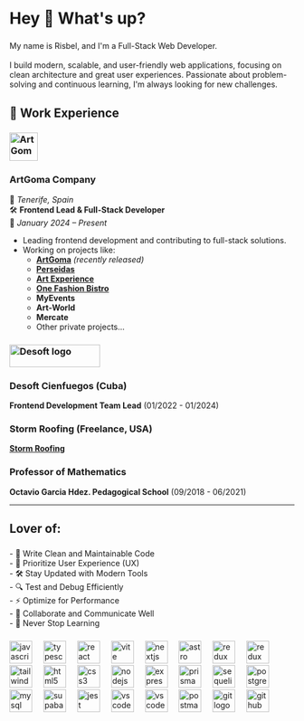 <h1 align="left">Hey 👋 What's up?</h1>

###

<p align="left">My name is Risbel, and I'm a Full-Stack Web Developer.<br><br>I build modern, scalable, and user-friendly web applications, focusing on clean architecture and great user experiences. Passionate about problem-solving and continuous learning, I'm always looking for new challenges.</p>

## 💼 Work Experience  

### <img src="https://artgoma.com/logo-artgoma.svg" height="50" width="50" alt="ArtGoma logo" />
### **ArtGoma Company**  
📍 *Tenerife, Spain*  
🛠 **Frontend Lead & Full-Stack Developer**  
📅 *January 2024 – Present* 

- Leading frontend development and contributing to full-stack solutions.  
- Working on projects like:  
  - **[ArtGoma](https://artgoma.com)** *(recently released)*  
  - **[Perseidas](https://perseidas.vercel.app/es)**  
  - **[Art Experience](https://art-experience.pages.dev/es)**  
  - **[One Fashion Bistro](https://onefashionbistro.myaipeople.com/es)**  
  - **MyEvents**  
  - **Art-World**  
  - **Mercate**  
  - Other private projects...  

### <img src="https://www.desoft.cu/themes/custom/buildframetheme/img/logo_navbar.svg" height="40" width="160" alt="Desoft logo" />  
### **Desoft Cienfuegos** (Cuba)  
**Frontend Development Team Lead** (01/2022 - 01/2024)  

### **Storm Roofing (Freelance, USA)**
**[Storm Roofing](https://storm-roofing.vercel.app)**

### **Professor of Mathematics**  
**Octavio Garcia Hdez. Pedagogical School** (09/2018 - 06/2021)  

---

###

<h2 align="left">Lover of:</h2>

###

<p align="left">- 🚀 Write Clean and Maintainable Code<br>- 🎨 Prioritize User Experience (UX) <br>- 🛠️ Stay Updated with Modern Tools  <br>- 🔍 Test and Debug Efficiently<br>- ⚡ Optimize for Performance <br>- 🤝 Collaborate and Communicate Well <br>- 📖 Never Stop Learning</p>

###

<div align="left">
  <img src="https://cdn.simpleicons.org/javascript/F7DF1E" height="40" alt="javascript logo"  />
  <img width="12" />
  <img src="https://cdn.jsdelivr.net/gh/devicons/devicon/icons/typescript/typescript-original.svg" height="40" alt="typescript logo"  />
  <img width="12" />
  <img src="https://cdn.jsdelivr.net/gh/devicons/devicon/icons/react/react-original.svg" height="40" alt="react logo"  />
  <img width="12" />
  <img src="https://skillicons.dev/icons?i=vite" height="40" alt="vite logo"  />
  <img width="12" />
  <img src="https://cdn.jsdelivr.net/gh/devicons/devicon/icons/nextjs/nextjs-original.svg" height="40" alt="nextjs logo"  />
  <img width="12" />
  <img src="https://cdn.simpleicons.org/astro/FF5D01" height="40" alt="astro logo"  />
  <img width="12" />
  <img src="https://cdn.simpleicons.org/redux/764ABC" height="40" alt="redux logo"  />
  <img width="12" />
  <img src="https://user-images.githubusercontent.com/958486/218346783-72be5ae3-b953-4dd7-b239-788a882fdad6.svg" height="40" alt="redux logo"  />
  <img width="12" />
  <img src="https://cdn.simpleicons.org/tailwindcss/06B6D4" height="40" alt="tailwindcss logo"  />
  <img width="12" />
  <img src="https://cdn.simpleicons.org/html5/E34F26" height="40" alt="html5 logo"  />
  <img width="12" />
  <img src="https://cdn.simpleicons.org/css3/1572B6" height="40" alt="css3 logo"  />
  <img width="12" />
  <img src="https://cdn.jsdelivr.net/gh/devicons/devicon/icons/nodejs/nodejs-original.svg" height="40" alt="nodejs logo"  />
  <img width="12" />
  <img src="https://www.peanutsquare.com/wp-content/uploads/2024/04/Express.png" height="40" alt="express logo"  />
  <img width="12" />
  <img src="https://skillicons.dev/icons?i=prisma" height="40" alt="prisma logo"  />
  <img width="12" />
  <img src="https://cdn.jsdelivr.net/gh/devicons/devicon/icons/sequelize/sequelize-original.svg" height="40" alt="sequelize logo"  />
  <img width="12" />
  <img src="https://cdn.simpleicons.org/postgresql/4169E1" height="40" alt="postgresql logo"  />
  <img width="12" />
  <img src="https://cdn.jsdelivr.net/gh/devicons/devicon/icons/mysql/mysql-original.svg" height="40" alt="mysql logo"  />
  <img width="12" />
  <img src="https://cdn.simpleicons.org/supabase/3ECF8E" height="40" alt="supabase logo"  />
  <img width="12" />
  <img src="https://cdn.jsdelivr.net/gh/devicons/devicon/icons/jest/jest-plain.svg" height="40" alt="jest logo"  />
  <img width="12" />
  <img src="https://skillicons.dev/icons?i=vscode" height="40" alt="vscode logo"  />
  <img width="12" />
  <img src="https://www.cursor.com/assets/videos/logo/placeholder-logo.webp" height="40" alt="vscode logo"  />
  <img width="12" />
  <img src="https://cdn.simpleicons.org/postman/FF6C37" height="40" alt="postman logo"  />
  <img width="12" />
  <img src="https://skillicons.dev/icons?i=git" height="40" alt="git logo"  />
  <img width="12" />
  <img src="https://skillicons.dev/icons?i=github" height="40" alt="github logo"  />
</div>

###

